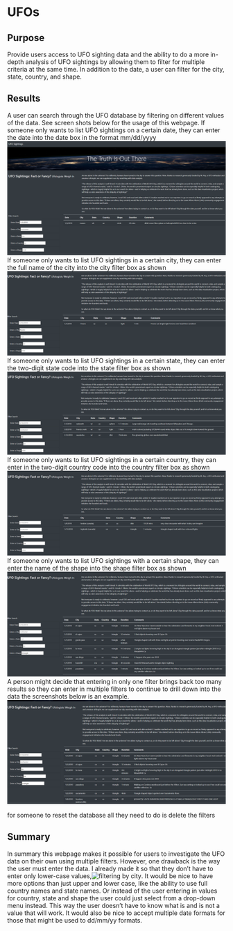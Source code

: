 # UFOs
## Purpose
Provide users access to UFO sighting data and the ability to do a more in-depth analysis of UFO sightings by allowing them to filter for multiple criteria at the same time. In addition to the date, a user can filter for the city, state, country, and shape.

## Results
A user can search through the UFO database by filtering on different values of the data. See screen shots below for the usage of this webpage.
If someone only wants to list UFO sightings on a certain date, they can enter the date into the date box in the format mm/dd/yyyy
![filtering by Date](screenshots/filter_date.png)
If someone only wants to list UFO sightings in a certain city, they can enter the full name of the city into the city filter box as shown
![filtering by city](screenshots/filter_city.png)
If someone only wants to list UFO sightings in a certain state, they can enter the two-digit state code into the state filter box as shown
![filtering by city](screenshots/filter_state.png)
If someone only wants to list UFO sightings in a certain country, they can enter in the two-digit country code into the country filter box as shown
![filtering by city](screenshots/filter_country.png)
If someone only wants to list UFO sightings with a certain shape, they can enter the name of the shape into the shape filter box as shown
![filtering by city](screenshots/filter_shape.png)
A person might decide that entering in only one filter brings back too many results so they can enter in multiple filters to continue to drill down into the data the screenshots below is an example.
![filtering by city](screenshots/shape_country_state.png)

for someone to reset the database all they need to do is delete the filters

## Summary
In summary this webpage makes it possible for users to investigate the UFO data on their own using multiple filters. However, one drawback is the way the user must enter the data. I already made it so that they don’t have to enter only lower-case values,![filtering by city](screenshots/filter_state_uppercase.png). It would be nice to have more options than just upper and lower case, like the ability to use full country names and state names. Or instead of the user entering in values for country, state and shape the user could just select from a drop-down menu instead. This way the user doesn’t have to know what is and is not a value that will work. It would also be nice to accept multiple date formats for those that might be used to dd/mm/yy formats.
